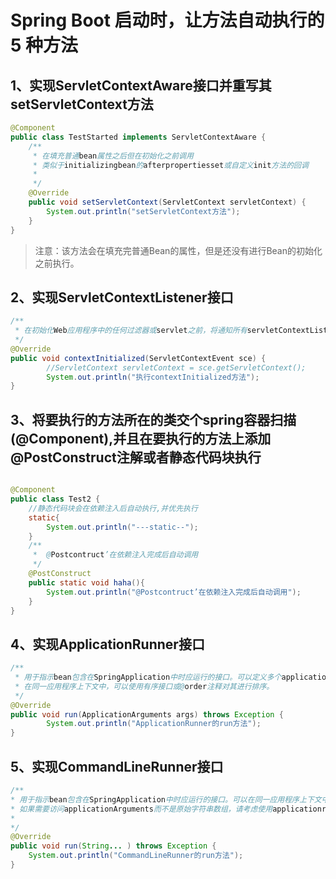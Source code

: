 # Spring Boot 启动时，让方法自动执行的 5 种方法

## 1、实现ServletContextAware接口并重写其setServletContext方法
```java
@Component
public class TestStarted implements ServletContextAware {
    /**
     * 在填充普通bean属性之后但在初始化之前调用
     * 类似于initializingbean的afterpropertiesset或自定义init方法的回调
     *
     */
    @Override
    public void setServletContext(ServletContext servletContext) {
        System.out.println("setServletContext方法");
    }
}

```
>注意：该方法会在填充完普通Bean的属性，但是还没有进行Bean的初始化之前执行。

## 2、实现ServletContextListener接口

```java
/**
 * 在初始化Web应用程序中的任何过滤器或servlet之前，将通知所有servletContextListener上下文初始化。
 */
@Override
public void contextInitialized(ServletContextEvent sce) {
        //ServletContext servletContext = sce.getServletContext();
        System.out.println("执行contextInitialized方法");
}

```
## 3、将要执行的方法所在的类交个spring容器扫描(@Component),并且在要执行的方法上添加@PostConstruct注解或者静态代码块执行
```java

@Component
public class Test2 {
    //静态代码块会在依赖注入后自动执行,并优先执行
    static{
        System.out.println("---static--");
    }
    /**
     *  @Postcontruct’在依赖注入完成后自动调用
     */
    @PostConstruct
    public static void haha(){
        System.out.println("@Postcontruct’在依赖注入完成后自动调用");
    }
}

```  
       
## 4、实现ApplicationRunner接口
```java
/**
 * 用于指示bean包含在SpringApplication中时应运行的接口。可以定义多个applicationrunner bean
 * 在同一应用程序上下文中，可以使用有序接口或@order注释对其进行排序。
 */
@Override
public void run(ApplicationArguments args) throws Exception {
        System.out.println("ApplicationRunner的run方法");
}

```
## 5、实现CommandLineRunner接口

```java
/**
* 用于指示bean包含在SpringApplication中时应运行的接口。可以在同一应用程序上下文中定义多个commandlinerunner bean，并且可以使用有序接口或@order注释对其进行排序。
* 如果需要访问applicationArguments而不是原始字符串数组，请考虑使用applicationrunner。
*
*/
@Override
public void run(String... ) throws Exception {
    System.out.println("CommandLineRunner的run方法");
}
```  
